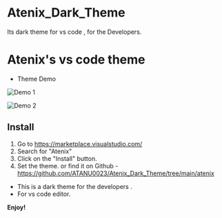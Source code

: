 # Atenix_Dark_Theme
Its dark theme for vs code , for the Developers.

# Atenix's vs code theme

* Theme Demo 

![Demo 1](<Screenshot 2023-12-21 220217.png>)

![Demo 2](<Screenshot 2023-12-21 220728.png>)

## Install

1. Go to https://marketplace.visualstudio.com/
2. Search for "Atenix"
3. Click on the "Install" button.
4. Set the theme. or find it on Github - https://github.com/ATANU0023/Atenix_Dark_Theme/tree/main/atenix

* This is a dark theme for the developers .
* For vs code editor.





**Enjoy!**

